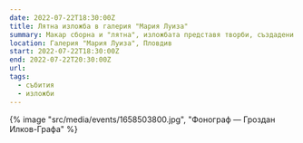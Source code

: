 ```yaml
---
date: 2022-07-22T18:30:00Z
title: Лятна изложба в галерия "Мария Луиза"
summary: Макар сборна и "лятна", изложбата представя творби, създадени през годината, от автори със самостоятелни участия.
location: Галерия "Мария Луиза", Пловдив
start: 2022-07-22T18:30:00Z
end: 2022-07-22T20:30:00Z
url:
tags:
  - събития
  - изложби
---
```


{% image "src/media/events/1658503800.jpg", "Фонограф — Гроздан Илков-Графа" %}
